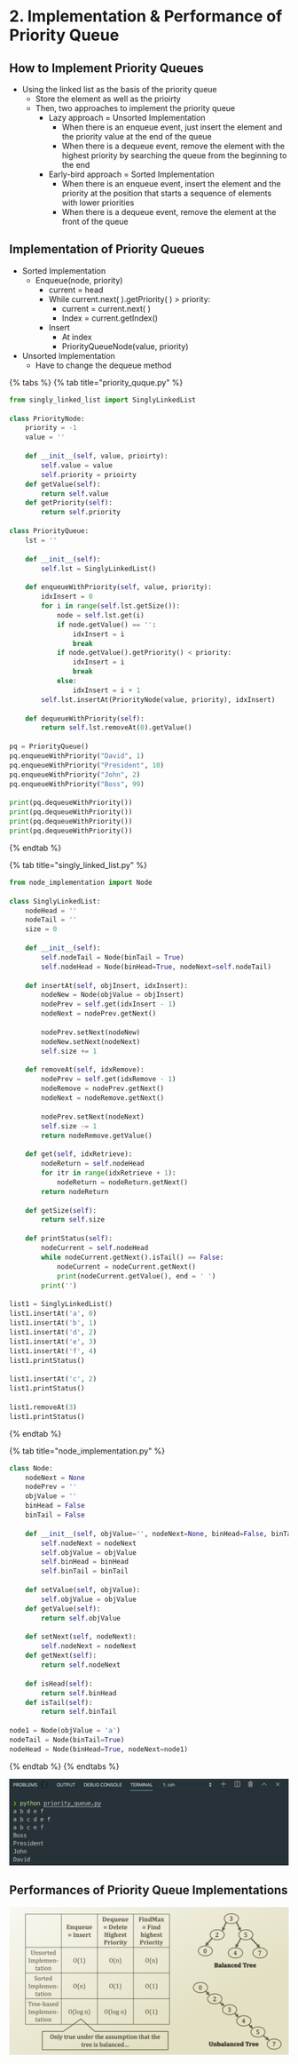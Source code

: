 # 2. Implementation & Performance of Priority Queue

## How to Implement Priority Queues

* Using the linked list as the basis of the priority queue
  * Store the element as well as the prioirty
  * Then, two approaches to implement the priority queue
    * Lazy approach = Unsorted Implementation
      * When there is an enqueue event, just insert the element and the priority value at the end of the queue
      * When there is a dequeue event, remove the element with the highest priority by searching the queue from the beginning to the end
    * Early-bird approach = Sorted Implementation
      * When there is an enqueue event, insert the element and the priority at the position that starts a sequence of elements with lower priorities
      * When there is a dequeue event, remove the element at the front of the queue

## Implementation of Priority Queues

* Sorted Implementation
  * Enqueue\(node, priority\)
    * current = head
    * While current.next\( \).getPriority\( \) &gt; priority:
      * current = current.next\( \)
      * Index = current.getIndex\(\)
    * Insert
      * At index
      * PriorityQueueNode\(value, priority\)
* Unsorted Implementation
  * Have to change the dequeue method

{% tabs %}
{% tab title="priority\_quque.py" %}
```python
from singly_linked_list import SinglyLinkedList

class PriorityNode:
    priority = -1
    value = ''

    def __init__(self, value, prioirty):
        self.value = value
        self.priority = prioirty
    def getValue(self):
        return self.value
    def getPriority(self):
        return self.priority

class PriorityQueue:
    lst = ''
    
    def __init__(self):
        self.lst = SinglyLinkedList()

    def enqueueWithPriority(self, value, priority):
        idxInsert = 0
        for i in range(self.lst.getSize()):
            node = self.lst.get(i)
            if node.getValue() == '':
                idxInsert = i
                break
            if node.getValue().getPriority() < priority:
                idxInsert = i
                break
            else:
                idxInsert = i + 1
        self.lst.insertAt(PriorityNode(value, priority), idxInsert)

    def dequeueWithPriority(self):
        return self.lst.removeAt(0).getValue()

pq = PriorityQueue()
pq.enqueueWithPriority("David", 1)
pq.enqueueWithPriority("President", 10)
pq.enqueueWithPriority("John", 2)
pq.enqueueWithPriority("Boss", 99)

print(pq.dequeueWithPriority())
print(pq.dequeueWithPriority())
print(pq.dequeueWithPriority())
print(pq.dequeueWithPriority())
```
{% endtab %}

{% tab title="singly\_linked\_list.py" %}
```python
from node_implementation import Node

class SinglyLinkedList:
    nodeHead = ''
    nodeTail = ''
    size = 0

    def __init__(self):
        self.nodeTail = Node(binTail = True)
        self.nodeHead = Node(binHead=True, nodeNext=self.nodeTail)
    
    def insertAt(self, objInsert, idxInsert):
        nodeNew = Node(objValue = objInsert)
        nodePrev = self.get(idxInsert - 1)
        nodeNext = nodePrev.getNext()

        nodePrev.setNext(nodeNew)
        nodeNew.setNext(nodeNext)
        self.size += 1

    def removeAt(self, idxRemove):
        nodePrev = self.get(idxRemove - 1)
        nodeRemove = nodePrev.getNext()
        nodeNext = nodeRemove.getNext()

        nodePrev.setNext(nodeNext)
        self.size -= 1
        return nodeRemove.getValue()

    def get(self, idxRetrieve):
        nodeReturn = self.nodeHead
        for itr in range(idxRetrieve + 1):
            nodeReturn = nodeReturn.getNext()
        return nodeReturn
    
    def getSize(self):
        return self.size
    
    def printStatus(self):
        nodeCurrent = self.nodeHead
        while nodeCurrent.getNext().isTail() == False:
            nodeCurrent = nodeCurrent.getNext()
            print(nodeCurrent.getValue(), end = ' ')
        print('')
        
list1 = SinglyLinkedList()
list1.insertAt('a', 0)
list1.insertAt('b', 1)
list1.insertAt('d', 2)
list1.insertAt('e', 3)
list1.insertAt('f', 4)
list1.printStatus()

list1.insertAt('c', 2)
list1.printStatus()

list1.removeAt(3)
list1.printStatus()
```
{% endtab %}

{% tab title="node\_implementation.py" %}
```python
class Node:
    nodeNext = None
    nodePrev = ''
    objValue = ''
    binHead = False
    binTail = False

    def __init__(self, objValue='', nodeNext=None, binHead=False, binTail=False):
        self.nodeNext = nodeNext
        self.objValue = objValue
        self.binHead = binHead
        self.binTail = binTail
    
    def setValue(self, objValue):
        self.objValue = objValue
    def getValue(self):
        return self.objValue
    
    def setNext(self, nodeNext):
        self.nodeNext = nodeNext
    def getNext(self):
        return self.nodeNext

    def isHead(self):
        return self.binHead
    def isTail(self):
        return self.binTail
    
node1 = Node(objValue = 'a')
nodeTail = Node(binTail=True)
nodeHead = Node(binHead=True, nodeNext=node1)
```
{% endtab %}
{% endtabs %}

![](../.gitbook/assets/2019-12-23-7.22.24.png)

## Performances of Priority Queue Implementations

![If unbalanced tree, O\(n\)](../.gitbook/assets/2019-12-23-7.18.19.png)

